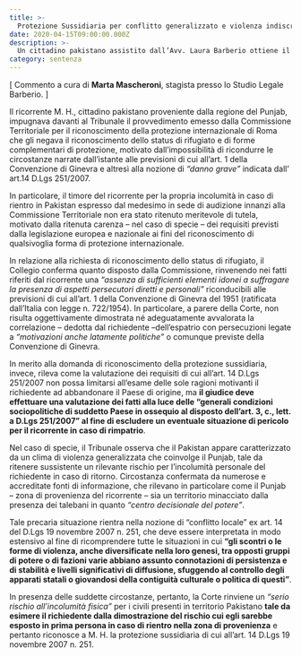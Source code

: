 ```yaml
---
title: >-
  Protezione Sussidiaria per conflitto generalizzato e violenza indiscriminata nella regione di appartenenza.
date: 2020-04-15T09:00:00.000Z
description: >-
  Un cittadino pakistano assistito dall’Avv. Laura Barberio ottiene il riconoscimento della protezione sussidiaria ex art. 14 D.Lgs 19 novembre 2007 n. 251 in ragione della condizione di conflitto generalizzato e violenza indiscriminata nella regione di appartenenza (Punjab). Il provvedimento del Tribunale di Roma evidenzia la necessità di esaminare i fatti prospettati dall’istante alla luce delle condizioni socio-politiche del Paese di provenienza ai sensi degli artt. 3, c., 3, lett. a del D.Lgs 251/2007.
category: sentenza
---
```

[ Commento a cura di **Marta Mascheroni**, stagista presso lo Studio Legale Barberio. ]

Il ricorrente M. H., cittadino pakistano proveniente dalla regione del Punjab, impugnava davanti al Tribunale il provvedimento emesso dalla Commissione Territoriale per il riconoscimento della protezione internazionale di Roma che gli negava il riconoscimento dello status di rifugiato e di forme complementari di protezione, motivato dall’impossibilità di ricondurre le circostanze narrate dall’istante alle previsioni di cui all’art. 1 della Convenzione di Ginevra e altresì alla nozione di _“danno grave”_ indicata dall’ art.14 D.Lgs 251/2007.

In particolare, il timore del ricorrente per la propria incolumità in caso di rientro in Pakistan espresso dal medesimo in sede di audizione innanzi alla Commissione Territoriale non era stato ritenuto meritevole di tutela, motivato dalla ritenuta carenza – nel caso di specie – dei requisiti previsti dalla legislazione europea e nazionale ai fini del riconoscimento di qualsivoglia forma di protezione internazionale.

In relazione alla richiesta di riconoscimento dello status di rifugiato, il Collegio conferma quanto disposto dalla Commissione, rinvenendo nei fatti riferiti dal ricorrente una _“assenza di sufficienti elementi idonei a suffragare la presenza di aspetti persecutori diretti e personali”_ riconducibili alle previsioni di cui all’art. 1 della Convenzione di Ginevra del 1951 (ratificata dall’Italia con legge n. 722/1954). In particolare, a parere della Corte, non risulta oggettivamente dimostrata né adeguatamente avvalorata la correlazione – dedotta dal richiedente –dell’espatrio con persecuzioni legate a _“motivazioni anche latamente politiche”_ o comunque previste della Convenzione di Ginevra.

In merito alla domanda di riconoscimento della protezione sussidiaria, invece, rileva come la valutazione dei requisiti di cui all’art. 14 D.Lgs 251/2007 non possa limitarsi all’esame delle sole ragioni motivanti il richiedente ad abbandonare il Paese di origine, ma **il giudice deve effettuare una valutazione dei fatti alla luce delle “generali condizioni sociopolitiche di suddetto Paese in ossequio al disposto dell’art. 3, c., lett. a D.Lgs 251/2007” al fine di escludere un eventuale situazione di pericolo per il ricorrente in caso di rimpatrio**.

Nel caso di specie, il Tribunale osserva che il Pakistan appare caratterizzato da un clima di violenza generalizzata che coinvolge il Punjab,  tale da ritenere sussistente un rilevante rischio per l’incolumità personale del richiedente in caso di ritorno. Circostanza confermata da numerose e accreditate fonti di informazione,  che rilevano in particolare come il Punjab – zona di provenienza del ricorrente – sia un territorio minacciato dalla presenza dei talebani in quanto _“centro decisionale del potere”_.

Tale precaria situazione rientra nella nozione di “conflitto locale” ex art. 14 del D.Lgs 19 novembre 2007 n. 251, che deve essere interpretata in modo estensivo al fine di ricomprendere tutte le situazioni in  cui **“gli scontri o le forme di violenza, anche diversificate nella loro genesi, tra opposti gruppi di potere o di fazioni varie abbiano assunto connotazioni di persistenza e di stabilità e livelli significativi di diffusione, sfuggendo al controllo degli apparati statali o giovandosi della contiguità culturale o politica di questi”**.

In presenza delle suddette circostanze, pertanto, la Corte rinviene un _“serio rischio all’incolumità fisica”_ per i civili presenti in territorio Pakistano **tale da esimere il richiedente dalla dimostrazione del rischio cui egli sarebbe esposto in prima persona in caso di rientro nella zona di provenienza** e pertanto riconosce a M. H. la protezione sussidiaria di cui all’art. 14 D.Lgs 19 novembre 2007 n. 251.
